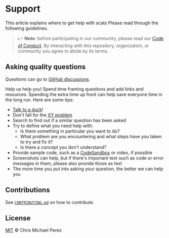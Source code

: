 # Support

This article explains where to get help with scats
Please read through the following guidelines.

> 👉 **Note**: before participating in our community, please read our
> [Code of Conduct][coc].
> By interacting with this repository, organization, or community you agree to
> abide by its terms.

## Asking quality questions

Questions can go to [GitHub discussions][discussions].

Help us help you!
Spend time framing questions and add links and resources.
Spending the extra time up front can help save everyone time in the long run.
Here are some tips:

- [Talk to a duck][rubberduck]!
- Don't fall for the [XY problem][xy]
- Search to find out if a similar question has been asked
- Try to define what you need help with:
  - Is there something in particular you want to do?
  - What problem are you encountering and what steps have you taken to try
    and fix it?
  - Is there a concept you don't understand?
- Provide sample code, such as a [CodeSandbox][cs] or video, if possible
- Screenshots can help, but if there's important text such as code or error
  messages in them, please also provide those as text
- The more time you put into asking your question, the better we can help you

## Contributions

See [`CONTRIBUTING.md`][contributing] on how to contribute.

## License

[MIT][license] © Chris Michael Perez

<!-- Definitions -->

[license]: https://github.com/chrismichaelps/scats/blob/main/LICENSE
[coc]: https://github.com/chrismichaelps/scats/blob/main/CODE_OF_CONDUCT.md
[rubberduck]: https://rubberduckdebugging.com
[xy]: https://meta.stackexchange.com/questions/66377/what-is-the-xy-problem/66378#66378
[discussions]: https://github.com/chrismichaelps/scats/discussions
[contributing]: https://github.com/chrismichaelps/scats/blob/main/CONTRIBUTING.md
[cs]: https://codesandbox.io
